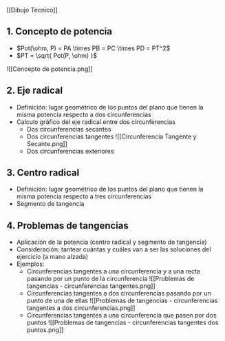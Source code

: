 [[Dibujo Técnico]]

## 1. Concepto de potencia
- $Pot(\ohm, P) = PA \times PB = PC \times PD = PT^2$
- $PT = \sqrt{ Pot(P, \ohm) }$

![[Concepto de potencia.png]]

## 2. Eje radical

- Definición: lugar geométrico de los puntos del plano que tienen la misma potencia respecto a dos circunferencias
- Calculo gráfico del eje radical entre dos circunferencias
	- Dos circunferencias secantes
	- Dos circunferencias tangentes
	![[Circunferencia Tangente y Secante.png]]
	- Dos circunferencias exteriores

## 3. Centro radical

- Definición: lugar geométrico de los puntos del plano que tienen la misma potencia respecto a tres circunferencias
- Segmento de tangencia

## 4. Problemas de tangencias

- Aplicación de la potencia (centro radical y segmento de tangencia)
- Consideración: tantear cuántas y cuáles van a ser las soluciones del ejercicio (a mano alzada)
- Ejemplos:
	- Circunferencias tangentes a una circunferencia y a una recta pasando por un punto de la circunferencia
	![[Problemas de tangencias - circunferencias tangentes.png]]
	- Circunferencias tangentes a dos circunferencias pasando por un punto de una de ellas
	![[Problemas de tangencias - circunferencias tangentes a dos circunferencias.png]]
	- Circunferencias tangentes a una circunferencia que pasen por dos puntos
	![[Problemas de tangencias - circunferencias tangentes dos puntos.png]]